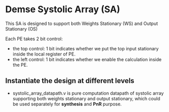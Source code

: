 # Demse Systolic Array (SA)
This SA is designed to support both Weights Stationary (WS) and Output Stationary (OS)

Each PE takes 2 bit control: 
- the top control: 1 bit indicates whether we put the top input stationary inside the local register of PE.
- the left control: 1 bit indicates whether we enable the calculation inside the PE.


## Instantiate the design at different levels
- systolic_array_datapath.v is pure computation datapath of systolic array supporting both weights stationary and output stationary, which could be used separately for **synthesis** and **PnR** purpose.

